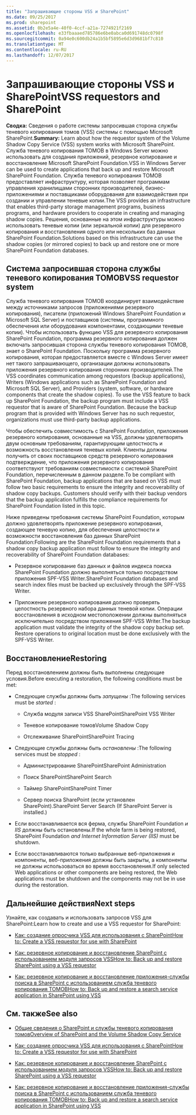 ```yaml
---
title: "Запрашивающие стороны VSS и SharePoint"
ms.date: 09/25/2017
ms.prod: sharepoint
ms.assetid: 0b2e5a4e-40f0-4ccf-a21a-7274921f2169
ms.openlocfilehash: e33fbaaaed785786e6be0abca0d691748dc0798f
ms.sourcegitcommit: 0a94e0c600db24a1b5bf5895e6d3d9681bf7c810
ms.translationtype: MT
ms.contentlocale: ru-RU
ms.lasthandoff: 12/07/2017
---
```

# <a name="vss-requestors-and-sharepoint"></a><span data-ttu-id="def4c-102">Запрашивающие стороны VSS и SharePoint</span><span class="sxs-lookup"><span data-stu-id="def4c-102">VSS requestors and SharePoint</span></span>
 <span data-ttu-id="def4c-103">**Сводка:** Сведения о работе системы запросившая сторона службы теневого копирования томов (VSS) системы с помощью Microsoft SharePoint.</span><span class="sxs-lookup"><span data-stu-id="def4c-103">**Summary:** Learn about how the requestor system of the Volume Shadow Copy Service (VSS) system works with Microsoft SharePoint.</span></span>
<span data-ttu-id="def4c-104">Служба теневого копирования ТОМОВ в Windows Server можно использовать для создания приложений, резервное копирование и восстановление Microsoft SharePoint Foundation.</span><span class="sxs-lookup"><span data-stu-id="def4c-104">VSS in Windows Server can be used to create applications that back up and restore Microsoft SharePoint Foundation.</span></span> <span data-ttu-id="def4c-105">Служба теневого копирования ТОМОВ предоставляет инфраструктуру, которая позволяет программам управления хранилищами сторонних производителей, бизнес-приложениями и поставщиками оборудования для взаимодействия при создании и управлении теневые копии.</span><span class="sxs-lookup"><span data-stu-id="def4c-105">The VSS provides an infrastructure that enables third-party storage management programs, business programs, and hardware providers to cooperate in creating and managing shadow copies.</span></span> <span data-ttu-id="def4c-106">Решения, основанные на этом инфраструктуры можно использовать теневые копии (или зеркальной копии) для резервного копирования и восстановления одного или нескольких баз данных SharePoint Foundation.</span><span class="sxs-lookup"><span data-stu-id="def4c-106">Solutions based on this infrastructure can use the shadow copies (or mirrored copies) to back up and restore one or more SharePoint Foundation databases.</span></span>
  
    
    


## <a name="vss-requestor-system"></a><span data-ttu-id="def4c-107">Система запросившая сторона службы теневого копирования ТОМОВ</span><span class="sxs-lookup"><span data-stu-id="def4c-107">VSS requestor system</span></span>

<span data-ttu-id="def4c-p102">Служба теневого копирования ТОМОВ координирует взаимодействие между источниками запросов (приложениями резервного копирования), писатели (приложений Windows SharePoint Foundation и Microsoft SQL Server) и поставщиков (системы, программного обеспечения или оборудования компонентами, создающими теневые копии). Чтобы использовать функцию VSS для резервного копирования SharePoint Foundation, программа резервного копирования должен включать запросившая сторона службы теневого копирования ТОМОВ, знает о SharePoint Foundation. Поскольку программа резервного копирования, которая предоставляется вместе с Windows Server имеет нет такого запрашивающего, организации должны использовать приложения резервного копирования сторонних производителей.</span><span class="sxs-lookup"><span data-stu-id="def4c-p102">The VSS coordinates communication among requestors (backup applications), Writers (Windows applications such as SharePoint Foundation and Microsoft SQL Server), and Providers (system, software, or hardware components that create the shadow copies). To use the VSS feature to back up SharePoint Foundation, the backup program must include a VSS requestor that is aware of SharePoint Foundation. Because the backup program that is provided with Windows Server has no such requestor, organizations must use third-party backup applications.</span></span>
  
    
    
<span data-ttu-id="def4c-p103">Чтобы обеспечить совместимость с SharePoint Foundation, приложения резервного копирования, основанные на VSS, должны удовлетворять двум основным требованиям, гарантирующим целостность и возможность восстановления теневых копий. Клиенты должны получить от своих поставщиков средств резервного копирования подтверждение, что приложения резервного копирования соответствуют требованиям совместимости с системой SharePoint Foundation, перечисленным в данном разделе.</span><span class="sxs-lookup"><span data-stu-id="def4c-p103">To be compliant with SharePoint Foundation, backup applications that are based on VSS must follow two basic requirements to ensure the integrity and recoverability of shadow copy backups. Customers should verify with their backup vendors that the backup application fulfills the compliance requirements for SharePoint Foundation listed in this topic.</span></span>
  
    
    
<span data-ttu-id="def4c-113">Ниже приведены требования системы SharePoint Foundation, которым должно удовлетворять приложение резервного копирования, создающее теневую копию, для обеспечения целостности и возможности восстановления баз данных SharePoint Foundation:</span><span class="sxs-lookup"><span data-stu-id="def4c-113">Following are the SharePoint Foundation requirements that a shadow copy backup application must follow to ensure the integrity and recoverability of SharePoint Foundation databases:</span></span> 
  
    
    

- <span data-ttu-id="def4c-114">Резервное копирование баз данных и файлов индекса поиска SharePoint Foundation должно выполняться только посредством приложения SPF-VSS Writer.</span><span class="sxs-lookup"><span data-stu-id="def4c-114">SharePoint Foundation databases and search index files must be backed up exclusively through the SPF-VSS Writer.</span></span>
    
  
- <span data-ttu-id="def4c-p104">Приложение резервного копирования должно проверять целостность резервного набора данных теневой копии. Операции восстановления в исходном местоположении должны выполняться исключительно посредством приложения SPF-VSS Writer.</span><span class="sxs-lookup"><span data-stu-id="def4c-p104">The backup application must validate the integrity of the shadow copy backup set. Restore operations to original location must be done exclusively with the SPF-VSS Writer.</span></span>
    
  

## <a name="restoring"></a><span data-ttu-id="def4c-117">Восстановление</span><span class="sxs-lookup"><span data-stu-id="def4c-117">Restoring</span></span>

<span data-ttu-id="def4c-118">Перед восстановлением должны быть выполнены следующие условия.</span><span class="sxs-lookup"><span data-stu-id="def4c-118">Before executing a restoration, the following conditions must be met:</span></span>
  
    
    

- <span data-ttu-id="def4c-119">Следующие службы должны быть  *запущены*  :</span><span class="sxs-lookup"><span data-stu-id="def4c-119">The following services must be  *started*  :</span></span>
    
  - <span data-ttu-id="def4c-120">Служба модуля записи VSS SharePoint</span><span class="sxs-lookup"><span data-stu-id="def4c-120">SharePoint VSS Writer</span></span>
    
  
  - <span data-ttu-id="def4c-121">Теневое копирование томов</span><span class="sxs-lookup"><span data-stu-id="def4c-121">Volume Shadow Copy</span></span>
    
  
  - <span data-ttu-id="def4c-122">Отслеживание SharePoint</span><span class="sxs-lookup"><span data-stu-id="def4c-122">SharePoint Tracing</span></span>
    
  
- <span data-ttu-id="def4c-123">Следующие службы должны быть  *остановлены*  :</span><span class="sxs-lookup"><span data-stu-id="def4c-123">The following services must be  *stopped*  :</span></span>
    
  - <span data-ttu-id="def4c-124">Администрирование SharePoint</span><span class="sxs-lookup"><span data-stu-id="def4c-124">SharePoint Administration</span></span>
    
  
  - <span data-ttu-id="def4c-125">Поиск SharePoint</span><span class="sxs-lookup"><span data-stu-id="def4c-125">SharePoint Search</span></span>
    
  
  - <span data-ttu-id="def4c-126">Таймер SharePoint</span><span class="sxs-lookup"><span data-stu-id="def4c-126">SharePoint Timer</span></span>
    
  
  - <span data-ttu-id="def4c-127">Сервер поиска SharePoint (если установлен SharePoint).</span><span class="sxs-lookup"><span data-stu-id="def4c-127">SharePoint Server Search (If SharePoint Server is installed.)</span></span>
    
  
- <span data-ttu-id="def4c-128">Если восстанавливается вся ферма, службы SharePoint Foundation *и IIS*  должны быть остановлены.</span><span class="sxs-lookup"><span data-stu-id="def4c-128">If the whole farm is being restored, SharePoint Foundation *and Internet Information Server (IIS)*  must be shutdown.</span></span>
    
  
- <span data-ttu-id="def4c-129">Если восстанавливаются только выбранные веб-приложения и компоненты, веб-приложения должны быть закрыты, а компоненты не должны использоваться во время восстановления.</span><span class="sxs-lookup"><span data-stu-id="def4c-129">If only selected Web applications or other components are being restored, the Web applications must be shutdown and the components may not be in use during the restoration.</span></span>
    
  

## <a name="next-steps"></a><span data-ttu-id="def4c-130">Дальнейшие действия</span><span class="sxs-lookup"><span data-stu-id="def4c-130">Next steps</span></span>
<span data-ttu-id="def4c-131"><a name="Next"> </a></span><span class="sxs-lookup"><span data-stu-id="def4c-131"></span></span>

<span data-ttu-id="def4c-132">Узнайте, как создавать и использовать запросов VSS для SharePoint:</span><span class="sxs-lookup"><span data-stu-id="def4c-132">Learn how to create and use a VSS requestor for SharePoint:</span></span>
  
    
    

-  [<span data-ttu-id="def4c-133">Как: создание опросчика VSS для использования с SharePoint</span><span class="sxs-lookup"><span data-stu-id="def4c-133">How to: Create a VSS requestor for use with SharePoint</span></span>](how-to-create-a-vss-requestor-for-use-with-sharepoint.md)
    
  
-  [<span data-ttu-id="def4c-134">Как: резервное копирование и восстановление SharePoint с использованием модуля запросов VSS</span><span class="sxs-lookup"><span data-stu-id="def4c-134">How to: Back up and restore SharePoint using a VSS requestor</span></span>](how-to-back-up-and-restore-sharepoint-using-a-vss-requestor.md)
    
  
-  [<span data-ttu-id="def4c-135">Как: резервное копирование и восстановление приложения-службы поиска в SharePoint с использованием служба теневого копирования ТОМОВ</span><span class="sxs-lookup"><span data-stu-id="def4c-135">How to: Back up and restore a search service application in SharePoint using VSS</span></span>](how-to-back-up-and-restore-a-search-service-application-in-sharepoint-using.md)
    
  

## <a name="see-also"></a><span data-ttu-id="def4c-136">См. также</span><span class="sxs-lookup"><span data-stu-id="def4c-136">See also</span></span>
<span data-ttu-id="def4c-137"><a name="bk_addresources"> </a></span><span class="sxs-lookup"><span data-stu-id="def4c-137"></span></span>


-  [<span data-ttu-id="def4c-138">Общие сведения о SharePoint и службы теневого копирования томов</span><span class="sxs-lookup"><span data-stu-id="def4c-138">Overview of SharePoint and the Volume Shadow Copy Service</span></span>](overview-of-sharepoint-and-the-volume-shadow-copy-service.md)
    
  
-  [<span data-ttu-id="def4c-139">Как: создание опросчика VSS для использования с SharePoint</span><span class="sxs-lookup"><span data-stu-id="def4c-139">How to: Create a VSS requestor for use with SharePoint</span></span>](how-to-create-a-vss-requestor-for-use-with-sharepoint.md)
    
  
-  [<span data-ttu-id="def4c-140">Как: резервное копирование и восстановление SharePoint с использованием модуля запросов VSS</span><span class="sxs-lookup"><span data-stu-id="def4c-140">How to: Back up and restore SharePoint using a VSS requestor</span></span>](how-to-back-up-and-restore-sharepoint-using-a-vss-requestor.md)
    
  
-  [<span data-ttu-id="def4c-141">Как: резервное копирование и восстановление приложения-службы поиска в SharePoint с использованием служба теневого копирования ТОМОВ</span><span class="sxs-lookup"><span data-stu-id="def4c-141">How to: Back up and restore a search service application in SharePoint using VSS</span></span>](how-to-back-up-and-restore-a-search-service-application-in-sharepoint-using.md)
    
  

